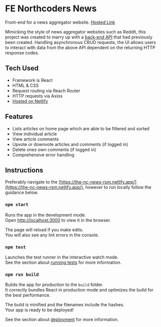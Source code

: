 # FE Northcoders News

Front-end for a news aggregator website.
[Hosted Link](https://the-nc-news-rsm.netlify.app/)

Mimicking the style of news aggregator websites such as Reddit, this project was created to marry up with a [back-end API](https://github.com/rsmutch/be-northcoders-news) that had previously been created. Handling asynchronous CRUD requests, the UI allows users to interact with data from the above API dependent on the returning HTTP response codes.

## Tech Used

- Framework is React
- HTML & CSS
- Request routing via Reach Router
- HTTP requests via Axios
- [Hosted on Netlify](https://the-nc-news-rsm.netlify.app/)

## Features

- Lists articles on home page which are able to be filtered and sorted
- View individual article
- View article comments
- Upvote or downvote articles and comments (if logged in)
- Delete ones own comments (if logged in)
- Comprehensive error handling

## Instructions

Preferably navigate to the [https://the-nc-news-rsm.netlify.app/](https://the-nc-news-rsm.netlify.app/), however to run locally follow the guidance below.

### `npm start`

Runs the app in the development mode.\
Open [http://localhost:3000](http://localhost:3000) to view it in the browser.

The page will reload if you make edits.\
You will also see any lint errors in the console.

### `npm test`

Launches the test runner in the interactive watch mode.\
See the section about [running tests](https://facebook.github.io/create-react-app/docs/running-tests) for more information.

### `npm run build`

Builds the app for production to the `build` folder.\
It correctly bundles React in production mode and optimizes the build for the best performance.

The build is minified and the filenames include the hashes.\
Your app is ready to be deployed!

See the section about [deployment](https://facebook.github.io/create-react-app/docs/deployment) for more information.
